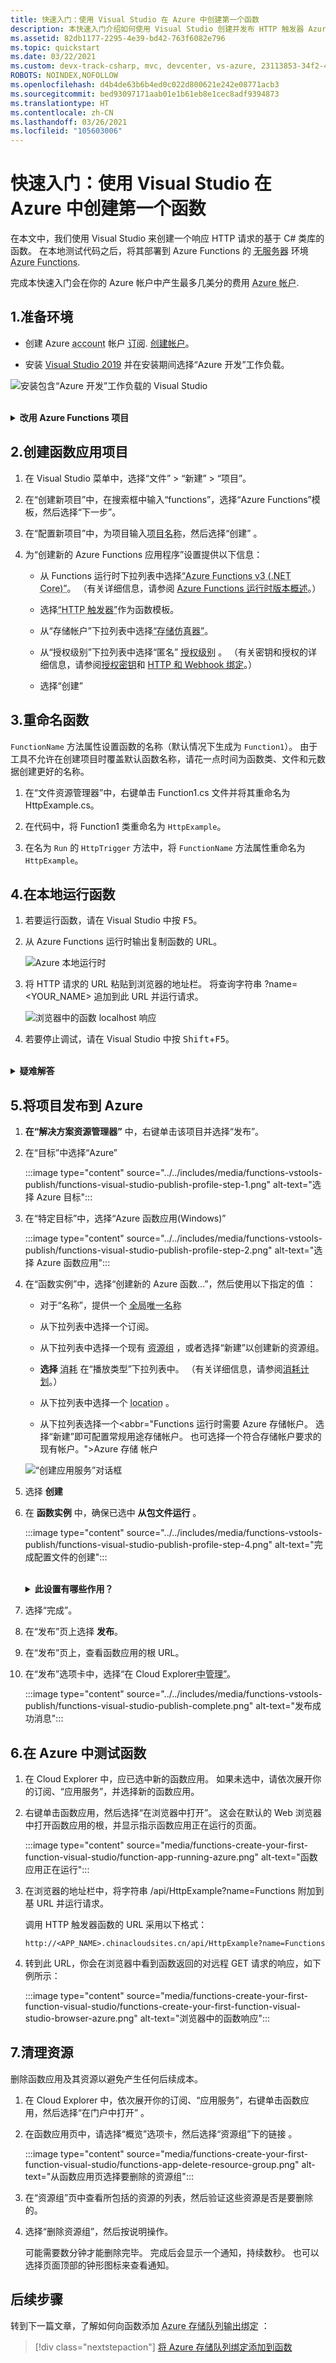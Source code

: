 ```yaml
---
title: 快速入门：使用 Visual Studio 在 Azure 中创建第一个函数
description: 本快速入门介绍如何使用 Visual Studio 创建并发布 HTTP 触发器 Azure 函数。
ms.assetid: 82db1177-2295-4e39-bd42-763f6082e796
ms.topic: quickstart
ms.date: 03/22/2021
ms.custom: devx-track-csharp, mvc, devcenter, vs-azure, 23113853-34f2-4f
ROBOTS: NOINDEX,NOFOLLOW
ms.openlocfilehash: d4b4de63b6b4ed0c022d800621e242e08771acb3
ms.sourcegitcommit: bed93097171aab01e1b61eb8e1cec8adf9394873
ms.translationtype: HT
ms.contentlocale: zh-CN
ms.lasthandoff: 03/26/2021
ms.locfileid: "105603006"
---
```

# <a name="quickstart-create-your-first-function-in-azure-using-visual-studio"></a>快速入门：使用 Visual Studio 在 Azure 中创建第一个函数

在本文中，我们使用 Visual Studio 来创建一个响应 HTTP 请求的基于 C# 类库的函数。 在本地测试代码之后，将其部署到 Azure Functions 的 <abbr title="一种运行时计算环境，其中服务器的所有详细信息对应用程序开发人员来说都是透明的，这简化了部署和管理代码的过程。">无服务器</abbr> 环境 <abbr title="为应用程序提供低成本无服务器计算环境的 Azure 服务。">Azure Functions</abbr>.

完成本快速入门会在你的 Azure 帐户中产生最多几美分的费用 <abbr title="用于维护 Azure 使用情况计费信息的配置文件。">Azure 帐户</abbr>.

## <a name="1-prepare-your-environment"></a>1.准备环境

+ 创建 Azure <abbr title="用于维护 Azure 使用情况计费信息的配置文件。">account</abbr> 帐户 <abbr title="在 Azure 中管理资源的基本组织结构，通常与组织中的个人或部门相关联。">订阅</abbr>. [创建帐户](https://www.microsoft.com/china/azure/index.html?fromtype=cn/)。

+ 安装 [Visual Studio 2019](/downloads/) 并在安装期间选择“Azure 开发”工作负载。 

![安装包含“Azure 开发”工作负载的 Visual Studio](./media/functions-create-your-first-function-visual-studio/functions-vs-workloads.png)

<br/>
<details>
<summary><strong>改用 Azure Functions 项目</strong></summary>
如果要改用 Visual Studio 2017 创建 <abbr title="一个逻辑容器，它用于一个或多个可同时部署和管理的单独函数。">Azure Functions 项目</abbr> ，必须首先安装[最新的 Azure Functions 工具](functions-develop-vs.md#check-your-tools-version)。
</details>

## <a name="2-create-a-function-app-project"></a>2.创建函数应用项目

1. 在 Visual Studio 菜单中，选择“文件” > “新建” > “项目”。

1. 在“创建新项目”中，在搜索框中输入“functions”，选择“Azure Functions”模板，然后选择“下一步”。

1. 在“配置新项目”中，为项目输入<abbr title="函数应用名称必须可以充当 C# 命名空间，因此请勿使用下划线、连字符或任何其他的非字母数字字符。">项目名称</abbr>，然后选择“创建”  。 

1. 为“创建新的 Azure Functions 应用程序”设置提供以下信息：

    + 从 Functions 运行时下拉列表中选择<abbr title="此值会创建使用 Azure Functions 的版本 3.x 运行时（支持 .NET Core 3.x）的函数项目。Azure Functions 1.x 支持 .NET Framework。">“Azure Functions v3 (.NET Core)”</abbr>。 （有关详细信息，请参阅 [Azure Functions 运行时版本概述](functions-versions.md)。）
    
    + 选择<abbr title="此值会创建由 HTTP 请求触发的函数。">“HTTP 触发器”</abbr>作为函数模板。
    
    + 从“存储帐户”下拉列表中选择<abbr title="由于 Azure 函数需要存储帐户，因此在将项目发布到 Azure 时会分配或创建一个存储帐户。HTTP 触发器不使用 Azure 存储帐户连接字符串；所有其他触发器类型都需要有效的 Azure 存储帐户连接字符串。">“存储仿真器”</abbr>。
        
    + 从“授权级别”下拉列表中选择“匿名” <abbr title="在未提供密钥的情况下，任何客户端都可以触发创建的函数。 通过此授权设置可以轻松测试新函数。">授权级别</abbr> 。 （有关密钥和授权的详细信息，请参阅[授权密钥](functions-bindings-http-webhook-trigger.md#authorization-keys)和 [HTTP 和 Webhook 绑定](functions-bindings-http-webhook.md)。）

    + 选择“创建”
        
## <a name="3-rename-the-function"></a>3.重命名函数

`FunctionName` 方法属性设置函数的名称（默认情况下生成为 `Function1`）。 由于工具不允许在创建项目时覆盖默认函数名称，请花一点时间为函数类、文件和元数据创建更好的名称。

1. 在“文件资源管理器”中，右键单击 Function1.cs 文件并将其重命名为 HttpExample.cs。

1. 在代码中，将 Function1 类重命名为 `HttpExample`。

1. 在名为 `Run` 的 `HttpTrigger` 方法中，将 `FunctionName` 方法属性重命名为 `HttpExample`。


## <a name="4-run-the-function-locally"></a>4.在本地运行函数

1. 若要运行函数，请在 Visual Studio 中按 <kbd>F5</kbd>。

1. 从 Azure Functions 运行时输出复制函数的 URL。

    ![Azure 本地运行时](../../includes/media/functions-run-function-test-local-vs/functions-debug-local-vs.png)

1. 将 HTTP 请求的 URL 粘贴到浏览器的地址栏。 将查询字符串 ?name=<YOUR_NAME> 追加到此 URL 并运行请求。 

    ![浏览器中的函数 localhost 响应](../../includes/media/functions-run-function-test-local-vs/functions-run-browser-local-vs.png)

1. 若要停止调试，请在 Visual Studio 中按 <kbd>Shift</kbd>+<kbd>F5</kbd>。

<br/>
<details>
<summary><strong>疑难解答</strong></summary>
 你可能需要启用防火墙例外，这样工具才能处理 HTTP 请求。 在本地运行函数时，永远不会强制实施授权级别。
</details>

## <a name="5-publish-the-project-to-azure"></a>5.将项目发布到 Azure

1. **在“解决方案资源管理器”** 中，右键单击该项目并选择“发布”。

1. 在“目标”中选择“Azure” 

    :::image type="content" source="../../includes/media/functions-vstools-publish/functions-visual-studio-publish-profile-step-1.png" alt-text="选择 Azure 目标":::

1. 在“特定目标”中，选择“Azure 函数应用(Windows)” 

    :::image type="content" source="../../includes/media/functions-vstools-publish/functions-visual-studio-publish-profile-step-2.png" alt-text="选择 Azure 函数应用":::

1. 在“函数实例”中，选择“创建新的 Azure 函数…”，然后使用以下指定的值 ：

    + 对于“名称”，提供一个 <abbr title="使用唯一标识新函数应用的名称。 接受此名称或输入新名称。 有效的字符是：`a-z`、`0-9` 和 `-`。">全局唯一名称</abbr>
    
    + 从下拉列表中选择一个订阅。
    
    + 从下拉列表中选择一个现有 <abbr title="相关 Azure 资源的逻辑容器，可将其作为一个单元进行管理。">资源组</abbr> ，或者选择“新建”以创建新的资源组。
    
    + **选择** <abbr title="将项目发布到在消耗计划中运行的函数应用时，只需为函数应用的执行付费。 其他托管计划会产生更高的成本。">消耗</abbr> 在“播放类型”下拉列表中。 （有关详细信息，请参阅[消耗计划](consumption-plan.md)。）
    
    + 从下拉列表中选择一个  <abbr title="对在其中分配资源的特定 Azure 数据中心的地理引用。有关可用区域列表，请参阅[区域](https://azure.microsoft.com/regions/)。">location</abbr> 。
    
    + 从下拉列表选择一个<abbr="Functions 运行时需要 Azure 存储帐户。 选择“新建”即可配置常规用途存储帐户。 也可选择一个符合存储帐户要求的现有帐户。">Azure 存储</abbr> 帐户

    ![“创建应用服务”对话框](../../includes/media/functions-vstools-publish/functions-visual-studio-publish.png)

1. 选择 **创建** 

1. 在 **函数实例** 中，确保已选中 **从包文件运行** 。 

    :::image type="content" source="../../includes/media/functions-vstools-publish/functions-visual-studio-publish-profile-step-4.png" alt-text="完成配置文件的创建":::

    <br/>
    <details>
    <summary><strong>此设置有哪些作用？</strong></summary>
    使用“从包文件运行”时，会在启用[从包运行](run-functions-from-deployment-package.md)模式的情况下使用 [Zip 部署](functions-deployment-technologies.md#zip-deploy)来部署函数应用。 建议对你的函数项目使用此部署方法，因为它可提高性能。    
    </details>   

1. 选择“完成”。

1. 在“发布”页上选择 **发布**。

1. 在“发布”页上，查看函数应用的根 URL。

1. 在“发布”选项卡中，选择“在 Cloud Explorer<abbr title="借助 Cloud Explorer，可使用 Visual Studio 来查看网站的内容，启动和停止函数应用，并直接浏览到 Azure 上和 Azure 门户中的函数应用资源。">中管理”</abbr>。
    
    :::image type="content" source="../../includes/media/functions-vstools-publish/functions-visual-studio-publish-complete.png" alt-text="发布成功消息":::
    

## <a name="6-test-your-function-in-azure"></a>6.在 Azure 中测试函数

1. 在 Cloud Explorer 中，应已选中新的函数应用。 如果未选中，请依次展开你的订阅、“应用服务”，并选择新的函数应用。

1. 右键单击函数应用，然后选择“在浏览器中打开”。 这会在默认的 Web 浏览器中打开函数应用的根，并显示指示函数应用正在运行的页面。 

    :::image type="content" source="media/functions-create-your-first-function-visual-studio/function-app-running-azure.png" alt-text="函数应用正在运行":::

1. 在浏览器的地址栏中，将字符串 /api/HttpExample?name=Functions 附加到基 URL 并运行请求。

    调用 HTTP 触发器函数的 URL 采用以下格式：

    `http://<APP_NAME>.chinacloudsites.cn/api/HttpExample?name=Functions`

2. 转到此 URL，你会在浏览器中看到函数返回的对远程 GET 请求的响应，如下例所示：

    :::image type="content" source="media/functions-create-your-first-function-visual-studio/functions-create-your-first-function-visual-studio-browser-azure.png" alt-text="浏览器中的函数响应":::

## <a name="7-clean-up-resources"></a>7.清理资源

删除函数应用及其资源以避免产生任何后续成本。

1. 在 Cloud Explorer 中，依次展开你的订阅、“应用服务”，右键单击函数应用，然后选择“在门户中打开” 。 

1. 在函数应用页中，请选择“概览”选项卡，然后选择“资源组”下的链接 。

   :::image type="content" source="media/functions-create-your-first-function-visual-studio/functions-app-delete-resource-group.png" alt-text="从函数应用页选择要删除的资源组":::

1. 在“资源组”页中查看所包括的资源的列表，然后验证这些资源是否是要删除的。
 
1. 选择“删除资源组”，然后按说明操作。

    可能需要数分钟才能删除完毕。 完成后会显示一个通知，持续数秒。 也可以选择页面顶部的钟形图标来查看通知。

## <a name="next-steps"></a>后续步骤

转到下一篇文章，了解如何向函数添加 <abbr title="一种将函数与存储队列关联，以确保函数可在队列上创建消息的方法。 绑定是函数和其他资源之间的声明性连接。 输入绑定为函数提供数据；输出绑定向其他资源提供来自函数的数据。">Azure 存储队列输出绑定</abbr> ：

> [!div class="nextstepaction"]
> [将 Azure 存储队列绑定添加到函数](functions-add-output-binding-storage-queue-vs.md)
